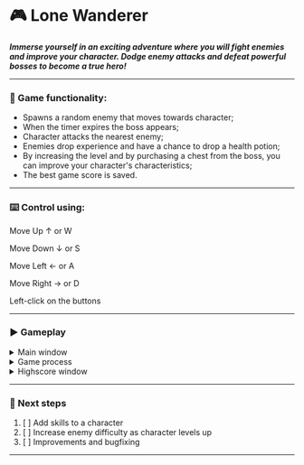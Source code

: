 # 🎮 Lone Wanderer

**_Immerse yourself in an exciting adventure where you will fight enemies and improve your character. 
Dodge enemy attacks and defeat powerful bosses to become a true hero!_**

-----
### 🎲 Game functionality:
* Spawns a random enemy that moves towards character;
* When the timer expires the boss appears;
* Character attacks the nearest enemy;
* Enemies drop experience and have a chance to drop a health potion;
* By increasing the level and by purchasing a chest from the boss, you can improve your character's characteristics;
* The best game score is saved.

-----
### ⌨️ Control using:

Move Up ↑ or W

Move Down ↓ or S

Move Left ← or A

Move Right → or D

Left-click on the buttons

-----
### ▶️ Gameplay
<details>
<summary>Main window</summary>

![GitHub Image](main_window.png)
</details>
<details>
<summary>Game process</summary>

![GitHub Image](gameplay_1.png)
![GitHub Image](gameplay_2.png)
</details>
<details>
<summary>Highscore window</summary>

![GitHub Image](highscore_window.png)
</details>

-----
### 🎯 Next steps
1. [ ] Add skills to a character
2. [ ] Increase enemy difficulty as character levels up
3. [ ] Improvements and bugfixing
-----